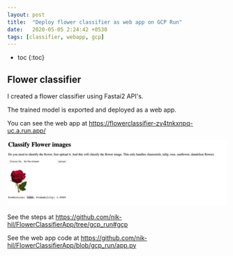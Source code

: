 ```yaml
---
layout: post
title:  "Deploy flower classifier as web app on GCP Run"
date:   2020-05-05 2:24:42 +0530
tags: [classifier, webapp, gcp]
---
```


* toc
{:toc}

## Flower classifier
I created a flower classifier using Fastai2 API's.

The trained model is exported and deployed as a web app.

You can see the web app at https://flowerclassifier-zv4tnkxnpq-uc.a.run.app/

![webapp1](/assets/images/2020-05-05/Deploy_flower_classifier_as_web_app_on_GCP_Run/webapp1.png)


See the steps at https://github.com/nik-hil/FlowerClassifierApp/tree/gcp_run#gcp

See the web app code at https://github.com/nik-hil/FlowerClassifierApp/blob/gcp_run/app.py

